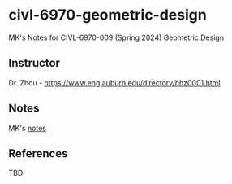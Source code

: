 # civl-6970-geometric-design

MK's Notes for CIVL-6970-009 (Spring 2024) Geometric Design


## Instructor

Dr. Zhou - https://www.eng.auburn.edu/directory/hhz0001.html


## Notes

MK's [notes](./notes/)


## References

TBD



